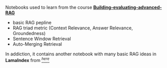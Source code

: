 Notebooks used to learn from the course  [**Building-evaluating-advanced-RAG**](https://learn.deeplearning.ai/building-evaluating-advanced-rag)

- basic RAG  pepline 
- RAG triad metric (Context Relevance, Answer Relevance, Groundedness)
- Sentence Window Retrieval 
- Auto-Merging Retrieval

In addiction, it contains another notebook with many basic RAG ideas in **LamaIndex** from  [$^{here}$](https://deci.ai/blog/rag-with-llamaindex-and-decilm-a-step-by-step-tutorial/)

